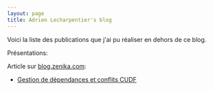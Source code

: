 ```yaml
---
layout: page
title: Adrien Lecharpentier's blog
---
```


<p class="lead">
  Voici la liste des publications que j'ai pu réaliser en dehors de ce blog.
</p>

<p class="lead">Présentations:</p>
<ul>
</ul>

<p class="lead">Article sur <a href="http://blog.zenika.com" target="_blank">blog.zenika.com</a>:</p>
<ul>
  <li><a href="http://blog.zenika.com/index.php?post/2012/07/24/Gestion-de-d%C3%A9pendances-et-conflits-CUDF-1/3" target="_blank">Gestion de dépendances et conflits CUDF</a></li>
</ul>
